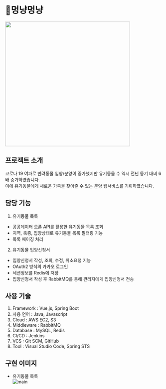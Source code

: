 # 🐾멍냥멍냥
<img src= "https://user-images.githubusercontent.com/78783995/115801226-31b3c480-a417-11eb-8aad-fa95dd0abccd.png" width="400">


## 프로젝트 소개
코로나 19 여파로 반려동물 입양/분양이 증가했지만 유기동물 수 역시 전년 동기 대비 6배 증가하였습니다. <br>
이에 유기동물에게 새로운 가족을 찾아줄 수 있는 분양 웹서비스를 기획하였습니다. 


## 담당 기능
1. 유기동물 목록
  * 공공데이터 오픈 API를 활용한 유기동물 목록 조회
  * 지역, 축종, 입양상태로 유기동물 목록 필터링 기능
  * 목록 페이징 처리

2. 유기동물 입양신청서
  * 입양신청서 작성, 조회, 수정, 취소요청 기능
  * OAuth2 방식의 카카오 로그인
  * 세션정보를 Redis에 저장
  * 입양신청서 작성 후 RabbitMQ를 통해 관리자에게 입양신청서 전송 
  

## 사용 기술
1. Framework : Vue.js, Spring Boot
2. 사용 언어 : Java, Javascript
3. Cloud : AWS EC2, S3
4. Middleware : RabbitMQ
5. Database : MySQL, Redis
6. CI/CD : Jenkins
7. VCS : Git SCM, GitHub
8. Tool : Visual Studio Code, Spring STS


## 구현 이미지
 * 유기동물 목록 <br>
![main](https://user-images.githubusercontent.com/78783995/115802465-e18a3180-a419-11eb-9e35-d2e7c261fdd6.png)




